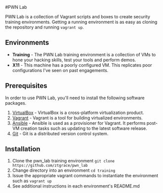 #PWN Lab

PWN Lab is a collection of Vagrant scripts and boxes to create security training environments. Getting a running environment is as easy as cloning the repository and running `vagrant up`.

## Environments

* **Training** - The PWN Lab training environment is a collection of VMs to hone your hacking skills, test your tools and perform demos.
* **X11** - This machine has a poorly configured VM. This replicates poor configurations I've seen on past engagements.

## Prerequisites

In order to use PWN Lab, you'll need to install the following software packages.

1. [VirtualBox](https://www.virtualbox.org/wiki/Downloads) - VirtualBox is a cross-platform virtualization product.
2. [Vagrant](https://www.vagrantup.com/) - Vagrant is a tool for building virtualized environments.
3. [Ansible](http://www.ansible.com/home) - Ansible is used as a provisioner for Vagrant. It performs post-VM creation tasks such as updating to the latest software release.
4. [Git](https://git-scm.com/) - Git is a distributed version control system.

## Installation

1. Clone the pwn_lab training environment `git clone https://github.com/ztgrace/pwn_lab`
2. Change directory into an environment `cd training`
3. Issue the appropriate vagrant commands to instantiate the environment such as `vagrant up`
4. See additional instructions in each environment's README.md
